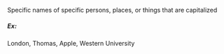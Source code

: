 Specific names of specific persons, places, or things that are capitalized

##### Ex:
London, Thomas, Apple, Western University

